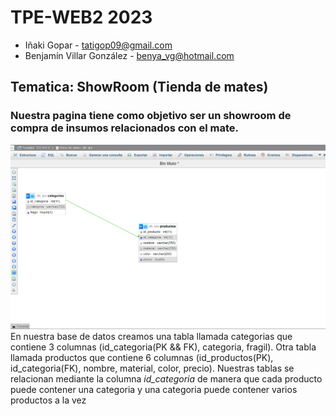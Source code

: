 # TPE-WEB2 2023
* Iñaki Gopar - tatigop09@gmail.com  
* Benjamín Villar González - benya_vg@hotmail.com
## Tematica: ShowRoom (Tienda de mates)
### Nuestra pagina tiene como objetivo ser un showroom de compra de insumos relacionados con el mate.
![Diagrama de entidad relacion](https://github.com/Elchaca011/TPE-WEB2/blob/main/Captura%20TP%20web2%20entrga%201.PNG)
En nuestra base de datos creamos una tabla llamada categorias que contiene 3 columnas (id_categoria(PK && FK), categoria, fragil). Otra tabla llamada productos que contiene 6 columnas (id_productos(PK), id_categoria(FK), nombre, material, color, precio).
Nuestras tablas se relacionan mediante la columna *id_categoria* de manera que cada producto puede contener una categoria y una categoria puede contener varios productos a la vez
